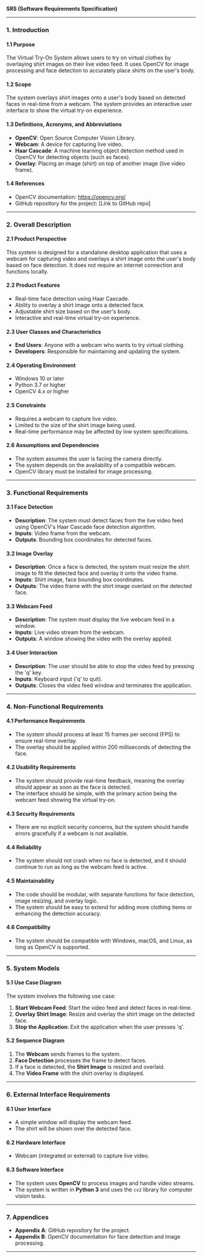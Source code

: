 **SRS (Software Requirements Specification)** 

---

### **1. Introduction**
#### 1.1 Purpose
The Virtual Try-On System allows users to try on virtual clothes by overlaying shirt images on their live video feed. It uses OpenCV for image processing and face detection to accurately place shirts on the user's body.

#### 1.2 Scope
The system overlays shirt images onto a user's body based on detected faces in real-time from a webcam. The system provides an interactive user interface to show the virtual try-on experience.

#### 1.3 Definitions, Acronyms, and Abbreviations
- **OpenCV**: Open Source Computer Vision Library.
- **Webcam**: A device for capturing live video.
- **Haar Cascade**: A machine learning object detection method used in OpenCV for detecting objects (such as faces).
- **Overlay**: Placing an image (shirt) on top of another image (live video frame).

#### 1.4 References
- OpenCV documentation: https://opencv.org/
- GitHub repository for the project: [Link to GitHub repo]

---

### **2. Overall Description**
#### 2.1 Product Perspective
This system is designed for a standalone desktop application that uses a webcam for capturing video and overlays a shirt image onto the user's body based on face detection. It does not require an internet connection and functions locally.

#### 2.2 Product Features
- Real-time face detection using Haar Cascade.
- Ability to overlay a shirt image onto a detected face.
- Adjustable shirt size based on the user's body.
- Interactive and real-time virtual try-on experience.

#### 2.3 User Classes and Characteristics
- **End Users**: Anyone with a webcam who wants to try virtual clothing.
- **Developers**: Responsible for maintaining and updating the system.

#### 2.4 Operating Environment
- Windows 10 or later
- Python 3.7 or higher
- OpenCV 4.x or higher

#### 2.5 Constraints
- Requires a webcam to capture live video.
- Limited to the size of the shirt image being used.
- Real-time performance may be affected by low system specifications.

#### 2.6 Assumptions and Dependencies
- The system assumes the user is facing the camera directly.
- The system depends on the availability of a compatible webcam.
- OpenCV library must be installed for image processing.

---

### **3. Functional Requirements**
#### 3.1 Face Detection
- **Description**: The system must detect faces from the live video feed using OpenCV's Haar Cascade face detection algorithm.
- **Inputs**: Video frame from the webcam.
- **Outputs**: Bounding box coordinates for detected faces.

#### 3.2 Image Overlay
- **Description**: Once a face is detected, the system must resize the shirt image to fit the detected face and overlay it onto the video frame.
- **Inputs**: Shirt image, face bounding box coordinates.
- **Outputs**: The video frame with the shirt image overlaid on the detected face.

#### 3.3 Webcam Feed
- **Description**: The system must display the live webcam feed in a window.
- **Inputs**: Live video stream from the webcam.
- **Outputs**: A window showing the video with the overlay applied.

#### 3.4 User Interaction
- **Description**: The user should be able to stop the video feed by pressing the 'q' key.
- **Inputs**: Keyboard input ('q' to quit).
- **Outputs**: Closes the video feed window and terminates the application.

---

### **4. Non-Functional Requirements**
#### 4.1 Performance Requirements
- The system should process at least 15 frames per second (FPS) to ensure real-time overlay.
- The overlay should be applied within 200 milliseconds of detecting the face.

#### 4.2 Usability Requirements
- The system should provide real-time feedback, meaning the overlay should appear as soon as the face is detected.
- The interface should be simple, with the primary action being the webcam feed showing the virtual try-on.

#### 4.3 Security Requirements
- There are no explicit security concerns, but the system should handle errors gracefully if a webcam is not available.

#### 4.4 Reliability
- The system should not crash when no face is detected, and it should continue to run as long as the webcam feed is active.

#### 4.5 Maintainability
- The code should be modular, with separate functions for face detection, image resizing, and overlay logic.
- The system should be easy to extend for adding more clothing items or enhancing the detection accuracy.

#### 4.6 Compatibility
- The system should be compatible with Windows, macOS, and Linux, as long as OpenCV is supported.

---

### **5. System Models**
#### 5.1 Use Case Diagram
The system involves the following use case:
1. **Start Webcam Feed**: Start the video feed and detect faces in real-time.
2. **Overlay Shirt Image**: Resize and overlay the shirt image on the detected face.
3. **Stop the Application**: Exit the application when the user presses 'q'.

#### 5.2 Sequence Diagram
1. The **Webcam** sends frames to the system.
2. **Face Detection** processes the frame to detect faces.
3. If a face is detected, the **Shirt Image** is resized and overlaid.
4. The **Video Frame** with the shirt overlay is displayed.

---

### **6. External Interface Requirements**
#### 6.1 User Interface
- A simple window will display the webcam feed.
- The shirt will be shown over the detected face.

#### 6.2 Hardware Interface
- Webcam (integrated or external) to capture live video.

#### 6.3 Software Interface
- The system uses **OpenCV** to process images and handle video streams.
- The system is written in **Python 3** and uses the `cv2` library for computer vision tasks.

---

### **7. Appendices**
- **Appendix A**: GitHub repository for the project.
- **Appendix B**: OpenCV documentation for face detection and image processing.

---

